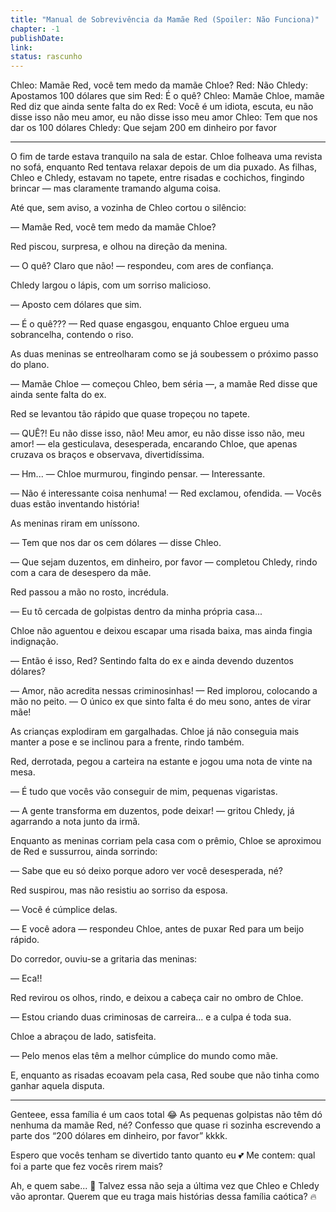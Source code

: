 ```yaml
---
title: "Manual de Sobrevivência da Mamãe Red (Spoiler: Não Funciona)"
chapter: -1
publishDate: 
link: 
status: rascunho
---
```


Chleo: Mamãe Red, você tem medo da mamãe Chloe?
Red: Não
Chledy: Apostamos 100 dólares que sim
Red: É o quê?
Chleo: Mamãe Chloe, mamãe Red diz que ainda sente falta do ex
Red: Você é um idiota, escuta, eu não disse isso não meu amor, eu não disse isso meu amor
Chleo: Tem que nos dar os 100 dólares
Chledy: Que sejam 200 em dinheiro por favor

---

O fim de tarde estava tranquilo na sala de estar. Chloe folheava uma revista no sofá, enquanto Red tentava relaxar depois de um dia puxado. As filhas, Chleo e Chledy, estavam no tapete, entre risadas e cochichos, fingindo brincar — mas claramente tramando alguma coisa.

Até que, sem aviso, a vozinha de Chleo cortou o silêncio:

— Mamãe Red, você tem medo da mamãe Chloe?

Red piscou, surpresa, e olhou na direção da menina.

— O quê? Claro que não! — respondeu, com ares de confiança.

Chledy largou o lápis, com um sorriso malicioso.

— Aposto cem dólares que sim.

— É o quê??? — Red quase engasgou, enquanto Chloe ergueu uma sobrancelha, contendo o riso.

As duas meninas se entreolharam como se já soubessem o próximo passo do plano.

— Mamãe Chloe — começou Chleo, bem séria —, a mamãe Red disse que ainda sente falta do ex.

Red se levantou tão rápido que quase tropeçou no tapete.

— QUÊ?! Eu não disse isso, não! Meu amor, eu não disse isso não, meu amor! — ela gesticulava, desesperada, encarando Chloe, que apenas cruzava os braços e observava, divertidíssima.

— Hm... — Chloe murmurou, fingindo pensar. — Interessante.

— Não é interessante coisa nenhuma! — Red exclamou, ofendida. — Vocês duas estão inventando história!

As meninas riram em uníssono.

— Tem que nos dar os cem dólares — disse Chleo.

— Que sejam duzentos, em dinheiro, por favor — completou Chledy, rindo com a cara de desespero da mãe.

Red passou a mão no rosto, incrédula.

— Eu tô cercada de golpistas dentro da minha própria casa...

Chloe não aguentou e deixou escapar uma risada baixa, mas ainda fingia indignação.

— Então é isso, Red? Sentindo falta do ex e ainda devendo duzentos dólares?

— Amor, não acredita nessas criminosinhas! — Red implorou, colocando a mão no peito. — O único ex que sinto falta é do meu sono, antes de virar mãe!

As crianças explodiram em gargalhadas. Chloe já não conseguia mais manter a pose e se inclinou para a frente, rindo também.

Red, derrotada, pegou a carteira na estante e jogou uma nota de vinte na mesa.

— É tudo que vocês vão conseguir de mim, pequenas vigaristas.

— A gente transforma em duzentos, pode deixar! — gritou Chledy, já agarrando a nota junto da irmã.

Enquanto as meninas corriam pela casa com o prêmio, Chloe se aproximou de Red e sussurrou, ainda sorrindo:

— Sabe que eu só deixo porque adoro ver você desesperada, né?

Red suspirou, mas não resistiu ao sorriso da esposa.

— Você é cúmplice delas.

— E você adora — respondeu Chloe, antes de puxar Red para um beijo rápido.

Do corredor, ouviu-se a gritaria das meninas:

— Eca!!

Red revirou os olhos, rindo, e deixou a cabeça cair no ombro de Chloe.

— Estou criando duas criminosas de carreira... e a culpa é toda sua.

Chloe a abraçou de lado, satisfeita.

— Pelo menos elas têm a melhor cúmplice do mundo como mãe.

E, enquanto as risadas ecoavam pela casa, Red soube que não tinha como ganhar aquela disputa.

---

Genteee, essa família é um caos total 😂 As pequenas golpistas não têm dó nenhuma da mamãe Red, né? Confesso que quase ri sozinha escrevendo a parte dos “200 dólares em dinheiro, por favor” kkkk.

Espero que vocês tenham se divertido tanto quanto eu 💕 Me contem: qual foi a parte que fez vocês rirem mais?

Ah, e quem sabe... 👀 Talvez essa não seja a última vez que Chleo e Chledy vão aprontar. Querem que eu traga mais histórias dessa família caótica? 🔥
